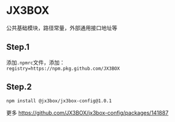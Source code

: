 # JX3BOX
公共基础模块，路径常量，外部通用接口地址等

## Step.1
添加`.npmrc`文件，添加：  
`registry=https://npm.pkg.github.com/JX3BOX`

## Step.2
`npm install @jx3box/jx3box-config@1.0.1`  

更多 https://github.com/JX3BOX/jx3box-config/packages/141887